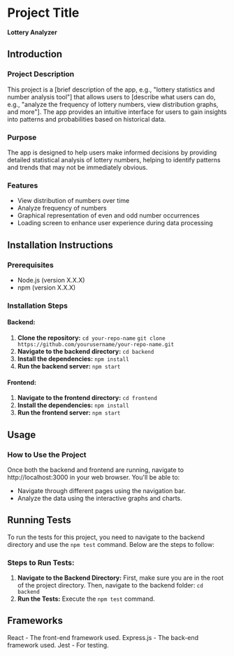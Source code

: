 # Project Title

**Lottery Analyzer**

## Introduction

### Project Description
This project is a [brief description of the app, e.g., "lottery statistics and number analysis tool"] that allows users to [describe what users can do, e.g., "analyze the frequency of lottery numbers, view distribution graphs, and more"]. The app provides an intuitive interface for users to gain insights into patterns and probabilities based on historical data.

### Purpose
The app is designed to help users make informed decisions by providing detailed statistical analysis of lottery numbers, helping to identify patterns and trends that may not be immediately obvious.

### Features
- View distribution of numbers over time
- Analyze frequency of numbers
- Graphical representation of even and odd number occurrences
- Loading screen to enhance user experience during data processing

## Installation Instructions

### Prerequisites
- Node.js (version X.X.X)
- npm (version X.X.X)

### Installation Steps

#### Backend:
1. **Clone the repository:**
   `cd your-repo-name`
   `git clone https://github.com/yourusername/your-repo-name.git`
2. **Navigate to the backend directory:**
    `cd backend`
3. **Install the dependencies:**
    `npm install`
4. **Run the backend server:**
    `npm start`

#### Frontend:
1. **Navigate to the frontend directory:**
    `cd frontend`
2. **Install the dependencies:**
    `npm install`
3. **Run the frontend server:**
    `npm start`

##  Usage
### How to Use the Project
Once both the backend and frontend are running, navigate to http://localhost:3000 in your web browser. You'll be able to:
- Navigate through different pages using the navigation bar.
- Analyze the data using the interactive graphs and charts.

## Running Tests
To run the tests for this project, you need to navigate to the backend directory and use the `npm test` command. Below are the steps to follow:

### Steps to Run Tests:
1. **Navigate to the Backend Directory:**
   First, make sure you are in the root of the project directory. Then, navigate to the backend folder:
   `cd backend`
2. **Run the Tests:**
    Execute the `npm test` command.

##  Frameworks
React - The front-end framework used.
Express.js - The back-end framework used.
Jest - For testing.